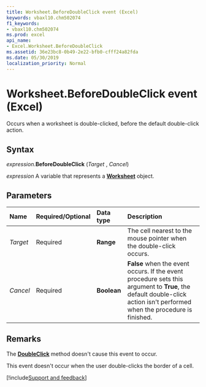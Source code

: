 ```yaml
---
title: Worksheet.BeforeDoubleClick event (Excel)
keywords: vbaxl10.chm502074
f1_keywords:
- vbaxl10.chm502074
ms.prod: excel
api_name:
- Excel.Worksheet.BeforeDoubleClick
ms.assetid: 36e23bc8-0b49-2e22-bfb0-cfff24a82fda
ms.date: 05/30/2019
localization_priority: Normal
---
```



# Worksheet.BeforeDoubleClick event (Excel)

Occurs when a worksheet is double-clicked, before the default double-click action.


## Syntax

_expression_.**BeforeDoubleClick** (_Target_ , _Cancel_)

_expression_ A variable that represents a **[Worksheet](Excel.Worksheet.md)** object.


## Parameters

|Name|Required/Optional|Data type|Description|
|:-----|:-----|:-----|:-----|
| _Target_|Required| **Range**|The cell nearest to the mouse pointer when the double-click occurs.|
| _Cancel_|Required| **Boolean**| **False** when the event occurs. If the event procedure sets this argument to **True**, the default double-click action isn't performed when the procedure is finished.|

## Remarks

The **[DoubleClick](Excel.Application.DoubleClick.md)** method doesn't cause this event to occur.

This event doesn't occur when the user double-clicks the border of a cell.




[!include[Support and feedback](~/includes/feedback-boilerplate.md)]
